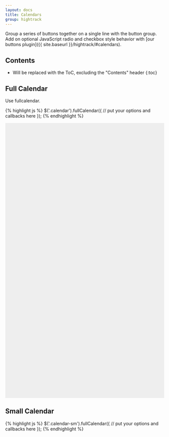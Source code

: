 ```yaml
---
layout: docs
title: Calendars
group: hightrack
---
```


Group a series of buttons together on a single line with the button group. Add on optional JavaScript radio and checkbox style behavior with [our buttons plugin]({{ site.baseurl }}/hightrack/#calendars).

## Contents

* Will be replaced with the ToC, excluding the "Contents" header
{:toc}

## Full Calendar

Use fullcalendar.

{% highlight js %}
    $('.calendar').fullCalendar({
        // put your options and callbacks here
    });
{% endhighlight %}

<div class='calendar' style="height: 869px; background-color:#eee"></div>

## Small Calendar

{% highlight js %}
    $('.calendar-sm').fullCalendar({
        // put your options and callbacks here
    });
{% endhighlight %}

<div style="width: 269px;">
	<div class='calendar-sm'></div>
</div>